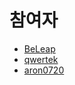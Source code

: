 # 참여자

- [BeLeap](https://github.com/BeLeap)
- [qwertek](https://github.com/ketrewq)
- [aron0720](https://github.com/aron0720)